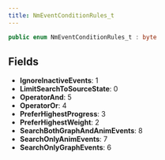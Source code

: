```yaml
---
title: NmEventConditionRules_t
---
```


```csharp
public enum NmEventConditionRules_t : byte
```

## Fields

- **IgnoreInactiveEvents**: 1
- **LimitSearchToSourceState**: 0
- **OperatorAnd**: 5
- **OperatorOr**: 4
- **PreferHighestProgress**: 3
- **PreferHighestWeight**: 2
- **SearchBothGraphAndAnimEvents**: 8
- **SearchOnlyAnimEvents**: 7
- **SearchOnlyGraphEvents**: 6

